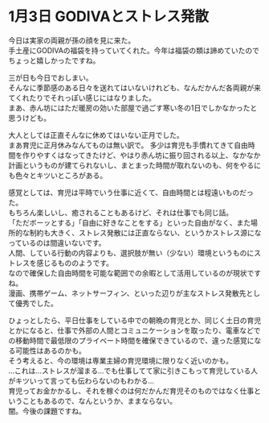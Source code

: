 # 1月3日 GODIVAとストレス発散

今日は実家の両親が孫の顔を見に来た。  
手土産にGODIVAの福袋を持っていてくれた。今年は福袋の類は諦めていたのでちょっと嬉しかったですね。

三が日も今日でおしまい。  
そんなに季節感のある日々を送れてはいないけれども、なんだかんだ各両親が来てくれたりでそれっぽい感じにはなりました。  
まあ、赤ん坊にはただ暖房の効いた部屋で過ごす寒い冬の1日でしかなかったと思うけども。

大人としては正直そんなに休めてはいない正月でした。  
まあ育児に正月休みなんてものは無い訳で。
多少は育児も手慣れてきて自由時間を作りやすくはなってきたけど、やはり赤ん坊に振り回される以上、なかなか計画というものが建てられないし、まとまった時間が取れないのも、何をやるにも色々とキツいところがある。  

感覚としては、育児は平時でいう仕事に近くて、自由時間とは程遠いものだった。  
もちろん楽しいし、癒されることもあるけど、それは仕事でも同じ話。  
「ただボーッとする」「自由に好きなことをする」といった自由がなく、また場所的な制約も大きく、ストレス発散には正直ならない、というかストレス源になっているのは間違いないです。  
人間、している行動の内容よりも、選択肢が無い（少ない）環境というものにストレスを感じるもののようです。  
なので確保した自由時間を可能な範囲での余暇として活用しているのが現状ですね。  
漫画、携帯ゲーム、ネットサーフィン、といった辺りが主なストレス発散先として優秀でした。

ひょっとしたら、平日仕事をしている中での朝晩の育児とか、同じく土日の育児とかになると、仕事で外部の人間とコミュニケーションを取ったり、電車などでの移動時間で最低限のプライベート時間を確保できているので、違った感覚になる可能性はあるのかも。  
そう考えると、今の環境は専業主婦の育児環境に限りなく近いのかも。  
…これは…ストレスが溜まる…でも仕事してて家に引きこもって育児している人がキツいって言っても伝わらないのもわかる…  
育児ってお金かかるし、それを稼ぐのは何だかんだ育児そのものではなく仕事ということもあるので、なんというか、ままならない。  
闇。今後の課題ですね。
